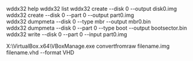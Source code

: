   wddx32 help 
  wddx32 list 
  wddx32 create    --disk 0  --output disk0.img                                               
  wddx32 create    --disk 0  --part   0        --output  part0.img                            
  wddx32 dumpmeta  --disk 0  --type   mbr      --output  mbr0.bin                             
  wddx32 dumpmeta  --disk 0  --part   0    --type   boot     --output   bootsector.bin  
  wddx32 write     --disk 0  --part   0        --input   part0.img                            
 

X:\VirtualBox.x64\VBoxManage.exe  convertfromraw    filename.img      filename.vhd    --format VHD
